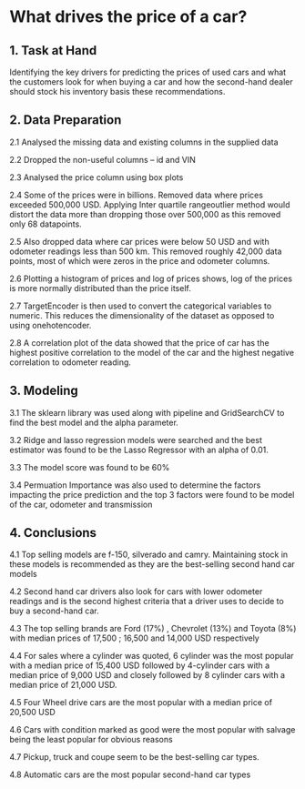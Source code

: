 # What drives the price of a car?

## 1. Task at Hand

  Identifying the key drivers for predicting the prices of used cars and what the customers look for when buying a car and how the second-hand dealer should stock his 
  inventory basis these recommendations.

## 2. Data Preparation

  2.1 Analysed the missing data and existing columns in the supplied data

  2.2 Dropped the non-useful columns – id and VIN

  2.3 Analysed the price column using box plots

  2.4 Some of the prices were in billions. Removed data where prices exceeded 500,000 USD. Applying Inter quartile rangeoutlier method would distort the data more than       dropping those over 500,000 as this removed only 68 datapoints.

  2.5 Also dropped data where car prices were below 50 USD and with odometer readings less than 500 km. This removed roughly 42,000 data points, most of which were           zeros in the price and odometer columns.

  2.6 Plotting a histogram of prices and log of prices shows, log of the prices is more normally distributed than the price itself.

  2.7 TargetEncoder is then used to convert the categorical variables to numeric. This reduces the dimensionality of the dataset as opposed to using onehotencoder.

  2.8 A correlation plot of the data showed that the price of car has the highest positive correlation to the model of the car and the highest negative                       correlation to odometer reading.


## 3. Modeling

  3.1 The sklearn library was used along with pipeline and GridSearchCV to find the best model and the alpha parameter.

  3.2 Ridge and lasso regression models were searched and the best estimator was found to be the Lasso Regressor with an alpha of 0.01.

  3.3 The model score was found to be 60%

  3.4 Permuation Importance was also used to determine the factors impacting the price prediction and the top 3 factors were found to be model of the car, odometer and       transmission


## 4. Conclusions

  4.1 Top selling models are f-150, silverado and camry. Maintaining stock in these models is recommended as they are the best-selling second hand car models

  4.2 Second hand car drivers also look for cars with lower odometer readings and is the second highest criteria that a driver uses to decide to buy a second-hand car.

  4.3 The top selling brands are Ford (17%) , Chevrolet (13%) and Toyota (8%) with median prices of 17,500 ; 16,500 and 14,000 USD respectively

  4.4 For sales where a cylinder was quoted, 6 cylinder was the most popular with a median price of 15,400 USD followed by 4-cylinder cars with a median price of 9,000       USD and closely followed by 8 cylinder cars with a median price of 21,000 USD.

  4.5 Four Wheel drive cars are the most popular with a median price of 20,500 USD

  4.6 Cars with condition marked as good were the most popular with salvage being the least popular for obvious reasons

  4.7 Pickup, truck and coupe seem to be the best-selling car types.

  4.8 Automatic cars are the most popular second-hand car types
